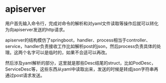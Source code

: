 # apiserver

用户首先输入命令行，完成对命令的解析和对yaml文件读取等操作后就可以转化为向apiserver发送的http请求。

apiserver的结构模仿了springboot，handler、process相当于controller、service，handler负责接收工作比如解析post的json，然后process负责具体的处理。这两个名字可以是临时的，如果不合适可以再改。

然后涉及yaml解析的部分，这里就是那些Desc结尾的struct，比如PodDesc，ServiceDesc等，这些东西从yaml中读取出来，发送的时候是转成json字符串再通过post请求发送。
